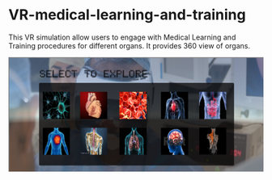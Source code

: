 # VR-medical-learning-and-training

This VR simulation allow users to engage with Medical Learning and Training procedures for different organs.
It provides 360 view of organs.

![Screenshot](ss3.png)

